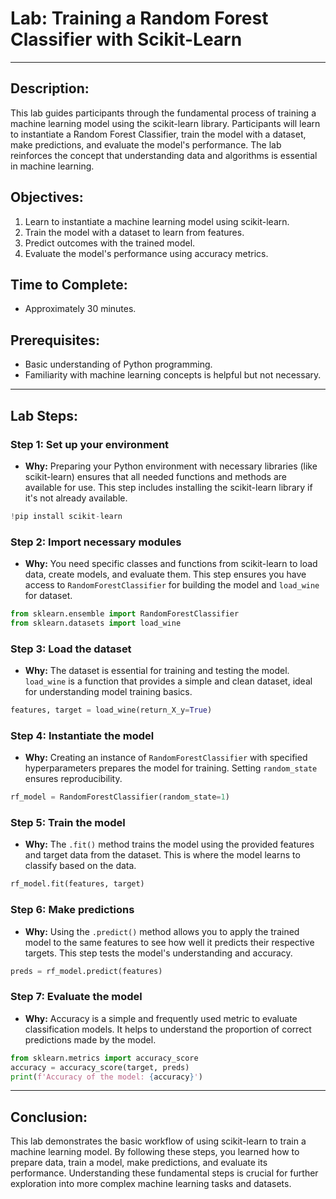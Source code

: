 # Lab: Training a Random Forest Classifier with Scikit-Learn

---

## Description:
This lab guides participants through the fundamental process of training a machine learning model using the scikit-learn library. Participants will learn to instantiate a Random Forest Classifier, train the model with a dataset, make predictions, and evaluate the model's performance. The lab reinforces the concept that understanding data and algorithms is essential in machine learning.

## Objectives:
1. Learn to instantiate a machine learning model using scikit-learn.
2. Train the model with a dataset to learn from features.
3. Predict outcomes with the trained model.
4. Evaluate the model's performance using accuracy metrics.

## Time to Complete:
- Approximately 30 minutes.

## Prerequisites:
- Basic understanding of Python programming.
- Familiarity with machine learning concepts is helpful but not necessary.

---

## Lab Steps:

### Step 1: Set up your environment
- **Why:** Preparing your Python environment with necessary libraries (like scikit-learn) ensures that all needed functions and methods are available for use. This step includes installing the scikit-learn library if it's not already available.

```python
!pip install scikit-learn
```

### Step 2: Import necessary modules
- **Why:** You need specific classes and functions from scikit-learn to load data, create models, and evaluate them. This step ensures you have access to `RandomForestClassifier` for building the model and `load_wine` for dataset.

```python
from sklearn.ensemble import RandomForestClassifier
from sklearn.datasets import load_wine
```

### Step 3: Load the dataset
- **Why:** The dataset is essential for training and testing the model. `load_wine` is a function that provides a simple and clean dataset, ideal for understanding model training basics.

```python
features, target = load_wine(return_X_y=True)
```

### Step 4: Instantiate the model
- **Why:** Creating an instance of `RandomForestClassifier` with specified hyperparameters prepares the model for training. Setting `random_state` ensures reproducibility.

```python
rf_model = RandomForestClassifier(random_state=1)
```

### Step 5: Train the model
- **Why:** The `.fit()` method trains the model using the provided features and target data from the dataset. This is where the model learns to classify based on the data.

```python
rf_model.fit(features, target)
```

### Step 6: Make predictions
- **Why:** Using the `.predict()` method allows you to apply the trained model to the same features to see how well it predicts their respective targets. This step tests the model's understanding and accuracy.

```python
preds = rf_model.predict(features)
```

### Step 7: Evaluate the model
- **Why:** Accuracy is a simple and frequently used metric to evaluate classification models. It helps to understand the proportion of correct predictions made by the model.

```python
from sklearn.metrics import accuracy_score
accuracy = accuracy_score(target, preds)
print(f'Accuracy of the model: {accuracy}')
```

---

## Conclusion:
This lab demonstrates the basic workflow of using scikit-learn to train a machine learning model. By following these steps, you learned how to prepare data, train a model, make predictions, and evaluate its performance. Understanding these fundamental steps is crucial for further exploration into more complex machine learning tasks and datasets.
